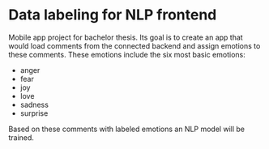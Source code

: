 # Data labeling for NLP frontend

Mobile app project for bachelor thesis. Its goal is to create an app that would load comments from the connected backend and assign emotions to these comments. 
These emotions include the six most basic emotions:
* anger
* fear
* joy
* love
* sadness
* surprise

Based on these comments with labeled emotions an NLP model will be trained.
